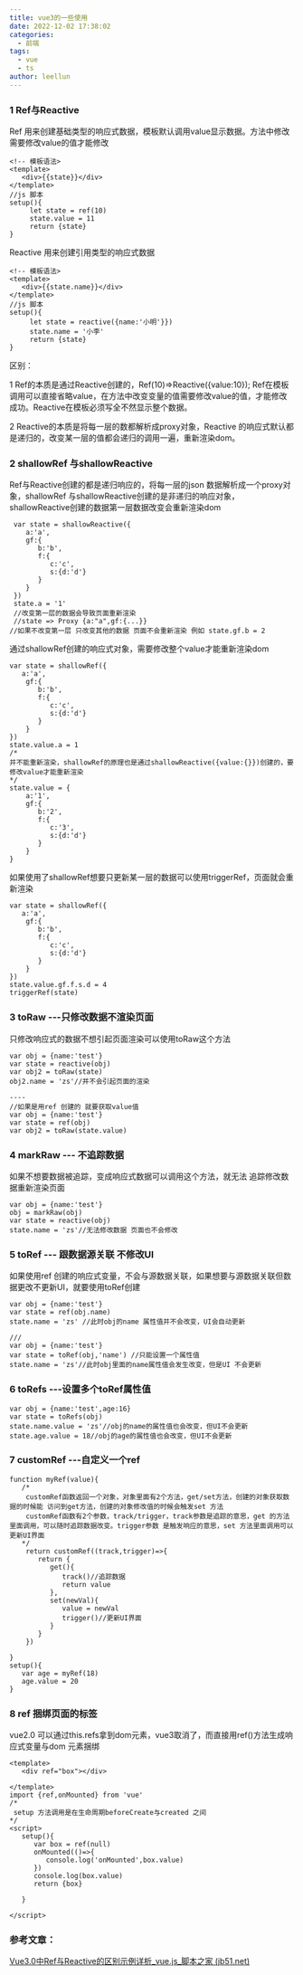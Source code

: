 ```yaml
---
title: vue3的一些使用
date: 2022-12-02 17:38:02
categories:
  - 前端
tags:
  - vue
  - ts
author: leellun
---
```


### 1 Ref与Reactive

Ref 用来创建基础类型的响应式数据，模板默认调用value显示数据。方法中修改需要修改value的值才能修改

```
<!-- 模板语法> 
<template>
   <div>{{state}}</div>
</template> 
//js 脚本
setup(){
     let state = ref(10) 
     state.value = 11
     return {state}
}
```

Reactive 用来创建引用类型的响应式数据

```
<!-- 模板语法> 
<template>
   <div>{{state.name}}</div>
</template> 
//js 脚本
setup(){
     let state = reactive({name:'小明'}}) 
     state.name = '小李'
     return {state}
}
```

区别：

1 Ref的本质是通过Reactive创建的，Ref(10)=>Reactive({value:10});
Ref在模板调用可以直接省略value，在方法中改变变量的值需要修改value的值，才能修改成功。Reactive在模板必须写全不然显示整个数据。

2 Reactive的本质是将每一层的数都解析成proxy对象，Reactive 的响应式默认都是递归的，改变某一层的值都会递归的调用一遍，重新渲染dom。

### 2 shallowRef 与shallowReactive

Ref与Reactive创建的都是递归响应的，将每一层的json 数据解析成一个proxy对象，shallowRef 与shallowReactive创建的是非递归的响应对象，shallowReactive创建的数据第一层数据改变会重新渲染dom

```
 var state = shallowReactive({
    a:'a',
    gf:{
       b:'b',
       f:{
          c:'c',
          s:{d:'d'}
       }
    }
 })
 state.a = '1'
 //改变第一层的数据会导致页面重新渲染
 //state => Proxy {a:"a",gf:{...}}
//如果不改变第一层 只改变其他的数据 页面不会重新渲染 例如 state.gf.b = 2
```

通过shallowRef创建的响应式对象，需要修改整个value才能重新渲染dom

```
var state = shallowRef({
   a:'a',
    gf:{
       b:'b',
       f:{
          c:'c',
          s:{d:'d'}
       }
    }
})
state.value.a = 1
/*
并不能重新渲染，shallowRef的原理也是通过shallowReactive({value:{}})创建的，要修改value才能重新渲染
*/
state.value = {
    a:'1',
    gf:{
       b:'2',
       f:{
          c:'3',
          s:{d:'d'}
       }
    }
}

```

如果使用了shallowRef想要只更新某一层的数据可以使用triggerRef，页面就会重新渲染

```
var state = shallowRef({
   a:'a',
    gf:{
       b:'b',
       f:{
          c:'c',
          s:{d:'d'}
       }
    }
})
state.value.gf.f.s.d = 4
triggerRef(state)
```

### 3 toRaw ---只修改数据不渲染页面

只修改响应式的数据不想引起页面渲染可以使用toRaw这个方法

```
var obj = {name:'test'}
var state = reactive(obj)
var obj2 = toRaw(state)
obj2.name = 'zs'//并不会引起页面的渲染

----
//如果是用ref 创建的 就要获取value值
var obj = {name:'test'}
var state = ref(obj)
var obj2 = toRaw(state.value)
```

### 4 markRaw --- 不追踪数据

如果不想要数据被追踪，变成响应式数据可以调用这个方法，就无法 追踪修改数据重新渲染页面

```
var obj = {name:'test'}
obj = markRaw(obj)
var state = reactive(obj)
state.name = 'zs'//无法修改数据 页面也不会修改
```

### 5 toRef --- 跟数据源关联 不修改UI

如果使用ref 创建的响应式变量，不会与源数据关联，如果想要与源数据关联但数据更改不更新UI，就要使用toRef创建

```
var obj = {name:'test'}
var state = ref(obj.name)
state.name = 'zs' //此时obj的name 属性值并不会改变，UI会自动更新

///
var obj = {name:'test'}
var state = toRef(obj,'name') //只能设置一个属性值
state.name = 'zs'//此时obj里面的name属性值会发生改变，但是UI 不会更新
```

### 6 toRefs ---设置多个toRef属性值

```
var obj = {name:'test',age:16}
var state = toRefs(obj)
state.name.value = 'zs'//obj的name的属性值也会改变，但UI不会更新
state.age.value = 18//obj的age的属性值也会改变，但UI不会更新
```

### 7 customRef ---自定义一个ref

```
function myRef(value){
   /*
    customRef函数返回一个对象，对象里面有2个方法，get/set方法，创建的对象获取数据的时候能 访问到get方法，创建的对象修改值的时候会触发set 方法
    customRef函数有2个参数，track/trigger，track参数是追踪的意思，get 的方法里面调用，可以随时追踪数据改变。trigger参数 是触发响应的意思，set 方法里面调用可以更新UI界面
   */
    return customRef((track,trigger)=>{
       return {
          get(){
             track()//追踪数据
             return value     
          },
          set(newVal){
             value = newVal
             trigger()//更新UI界面
          }
       }
    })

}
setup(){
   var age = myRef(18)
   age.value = 20
}
```

### 8 ref 捆绑页面的标签

vue2.0 可以通过this.refs拿到dom元素，vue3取消了，而直接用ref()方法生成响应式变量与dom 元素捆绑

```
<template>
   <div ref="box"></div>

</template>
import {ref,onMounted} from 'vue'
/*
 setup 方法调用是在生命周期beforeCreate与created 之间
*/
<script>
   setup(){
      var box = ref(null)
      onMounted(()=>{
         console.log('onMounted',box.value)
      })
      console.log(box.value)
      return {box}

   }

</script>

```

### 参考文章：

[Vue3.0中Ref与Reactive的区别示例详析_vue.js_脚本之家 (jb51.net)](https://www.jb51.net/article/216895.htm)